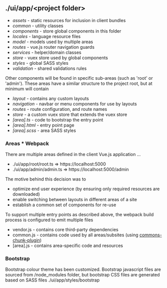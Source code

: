 
## ./ui/app/\<project folder>

* _assets_ - static resources for inclusion in client bundles
* _common_ - utility classes
* _components_ - store global components in this folder
* _locales_ - language resource files
* _model_ - models used by multiple areas
* _routes_ - vue.js router navigation guards
* _services_ - helper/domain classes
* _store_ - vuex store used by global components
* _styles_ - global SASS styles
* _validation_ - shared validations rules

Other components will be found in specific sub-areas (such as 'root' or 'admin'). These areas have a similar structure to the project root, but at minimum will contain

* _layout_  - contains any custom layouts
* _navigation_  - navbar or menu components for use by layouts
* _routes_  - route configuration, and route names
* _store_ - a custom vuex store that extends the vuex store
* _[area].ts_ - code to bootstrap the entry point
* _[area].html_ - entry point page
* _[area].scss_ - area SASS styles

### Areas * Webpack

There are multiple areas defined in the client Vue.js application ... 

* ./ui/app/root/root.ts => https://localhost:5000
* ./ui/app/admin/admin.ts  => https://localhost:5000/admin

The motive behind this decision was to

* optimize end user experience (by ensuring only required resources are downloaded)
* enable switching between layouts in different areas of a site
* establish a common set of components for re-use

To support multiple entry points as described above, the webpack build process is configured to emit multiple files

* vendor.js - contains core third-party dependencies
* common.js - contains code used by all areas/subsites (using [commons-chunk-plugin](http://webpack.github.io/docs/examples.html#commons-chunk-plugin))
* [area].js - contains area-specific code and resources

### Bootstrap

Bootstrap colour theme has been customized. Bootstrap javascript files are sourced from /node_modules folder, but bootstrap CSS files are generated based on SASS files ./ui/app/styles/bootstrap